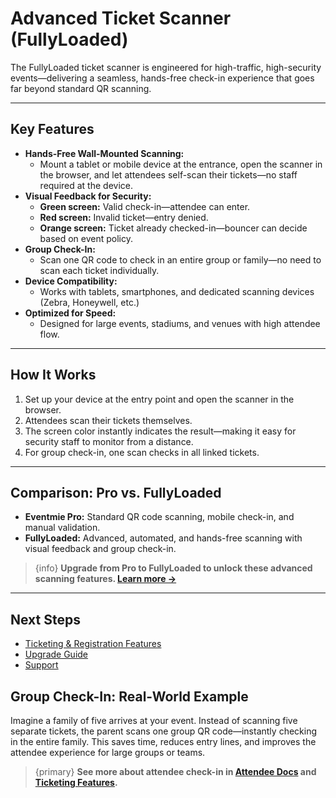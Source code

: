 
# Advanced Ticket Scanner (FullyLoaded)

The FullyLoaded ticket scanner is engineered for high-traffic, high-security events—delivering a seamless, hands-free check-in experience that goes far beyond standard QR scanning.

---

## Key Features
- **Hands-Free Wall-Mounted Scanning:**
  - Mount a tablet or mobile device at the entrance, open the scanner in the browser, and let attendees self-scan their tickets—no staff required at the device.
- **Visual Feedback for Security:**
  - **Green screen:** Valid check-in—attendee can enter.
  - **Red screen:** Invalid ticket—entry denied.
  - **Orange screen:** Ticket already checked-in—bouncer can decide based on event policy.
- **Group Check-In:**
  - Scan one QR code to check in an entire group or family—no need to scan each ticket individually.
- **Device Compatibility:**
  - Works with tablets, smartphones, and dedicated scanning devices (Zebra, Honeywell, etc.)
- **Optimized for Speed:**
  - Designed for large events, stadiums, and venues with high attendee flow.

---

## How It Works
1. Set up your device at the entry point and open the scanner in the browser.
2. Attendees scan their tickets themselves.
3. The screen color instantly indicates the result—making it easy for security staff to monitor from a distance.
4. For group check-in, one scan checks in all linked tickets.

---

## Comparison: Pro vs. FullyLoaded
- **Eventmie Pro:** Standard QR code scanning, mobile check-in, and manual validation.
- **FullyLoaded:** Advanced, automated, and hands-free scanning with visual feedback and group check-in.

> {info} **Upgrade from Pro to FullyLoaded to unlock these advanced scanning features. [Learn more &rarr;](../features/ticketing.md)**

---

## Next Steps
- [Ticketing & Registration Features](../features/ticketing.md)
- [Upgrade Guide](../upgrade-guide.md)
- [Support](../support.md)

## Group Check-In: Real-World Example
Imagine a family of five arrives at your event. Instead of scanning five separate tickets, the parent scans one group QR code—instantly checking in the entire family. This saves time, reduces entry lines, and improves the attendee experience for large groups or teams.

> {primary} **See more about attendee check-in in [Attendee Docs](../attendee/check-in.md) and [Ticketing Features](../features/ticketing.md).**
